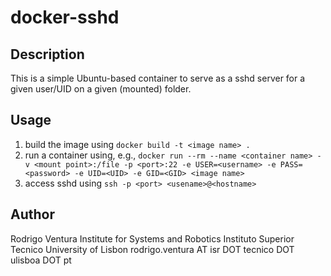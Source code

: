 # docker-sshd

## Description

This is a simple Ubuntu-based container to serve as a sshd server for
a given user/UID on a given (mounted) folder.

## Usage

1. build the image using `docker build -t <image name> .`
2. run a container using, e.g.,  `docker run --rm --name <container name> -v <mount point>:/file -p <port>:22 -e USER=<username> -e PASS=<password> -e UID=<UID> -e GID=<GID> <image name>`
3. access sshd using `ssh -p <port> <usename>@<hostname>`

## Author

Rodrigo Ventura
Institute for Systems and Robotics
Instituto Superior Tecnico
University of Lisbon
rodrigo.ventura AT isr DOT tecnico DOT ulisboa DOT pt
